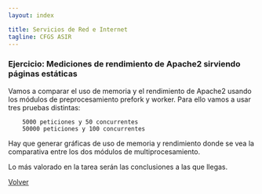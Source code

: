 ```yaml
---
layout: index

title: Servicios de Red e Internet
tagline: CFGS ASIR
---
```


### Ejercicio: Mediciones de rendimiento de Apache2 sirviendo páginas estáticas

Vamos a comparar el uso de memoria y el rendimiento de Apache2 usando los módulos de preprocesamiento prefork y worker. Para ello vamos a usar tres pruebas distintas:

        5000 peticiones y 50 concurrentes
        50000 peticiones y 100 concurrentes

Hay que generar gráficas de uso de memoria y rendimiento donde se vea la comparativa entre los dos módulos de multiprocesamiento.

Lo más valorado en la tarea serán las conclusiones a las que llegas.



[Volver](index)
